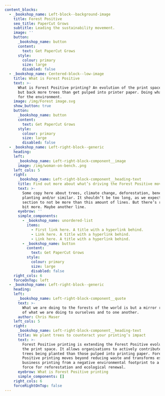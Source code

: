 ```yaml
---
content_blocks:
  - _bookshop_name: Left-block--background-image
    title: Forest Positive
    seo_title: PaperCut Grows
    subtitle: Leading the sustainability movement.
    image: ''
    button:
      _bookshop_name: button
      content:
        text: Get PaperCut Grows
      style:
        colour: primary
        size: large
        disabled: false
  - _bookshop_name: Centered-block--low-image
    title: What is Forest Positive
    text: >-
      What is Forest Positive printing? An evolution of the print space, putting
      but back more trees than get pulped into printer paper. Doing what’s right
      for the environment.
    image: /img/Forest image.svg
    show_button: true
    button:
      _bookshop_name: button
      content:
        text: Get PaperCut Grows
      style:
        colour: primary
        size: large
        disabled: false
  - _bookshop_name: Left-right-block--generic
    heading:
    left:
      _bookshop_name: Left-right-block-component__image
      image: /img/woman-on-bench..png
    left_cols: 5
    right:
      _bookshop_name: Left-right-block-component__heading-text
      title: Find out more about what’s driving the Forest Positive movement
      text: >-
        Some copy here about trees, climate change, deforestation, benefits of
        planting and/or similar. It shouldn’t be too long, as we expect this
        section to not be more than this amount of lines. But there’s room for a
        bit more. Maybe another line.
      eyebrow: ''
      simple_components:
        - _bookshop_name: unordered-list
          items:
            - First link here. A title with a hyperlink behind.
            - Link here. A title with a hyperlink behind.
            - Link here. A title with a hyperlink behind.
        - _bookshop_name: button
          content:
            text: Get PaperCut Grows
          style:
            colour: primary
            size: large
            disabled: false
    right_cols: 6
    forceOnTop: left
  - _bookshop_name: Left-right-block--generic
    heading:
    left:
      _bookshop_name: Left-right-block-component__quote
      text: >-
        What we are doing to the forests of the world is but a mirror reflection
        of what we are doing to ourselves and to one another.
      author: Chris Maser
    left_cols: 5
    right:
      _bookshop_name: Left-right-block-component__heading-text
      title: We plant trees to counteract your printing’s impact
      text: >-
        Forest Positive printing is extending the Forest Positive evolution into
        the print space. It allows organisations to actively contribute to more
        trees being planted than those pulped into printing paper. Forest
        Positive printing moves beyond reducing waste and transforms essential
        business printing from a negative environmental footprint to a positive
        force for reforestation and ecological renewal.
      eyebrow: What is Forest Positive printing
      simple_components: []
    right_cols: 6
    forceRightOnTop: false
---
```

